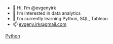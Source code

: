 - 👋 Hi, I’m @evgenyirk
- 👀 I’m interested in data analytics
- 🌱 I’m currently learning Python, SQL, Tableau
- 📫 evgeny.irk@gmail.com

<!---
evgenyirk/evgenyirk is a ✨ special ✨ repository because its `README.md` (this file) appears on your GitHub profile.
You can click the Preview link to take a look at your changes.
--->
[Python](https://img.shields.io/badge/python-3670A0?style=for-the-badge&logo=python&logoColor=ffdd54)
